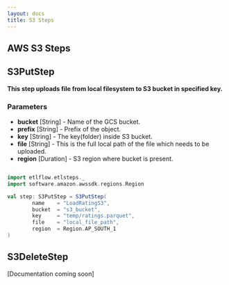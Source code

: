 ```yaml
---
layout: docs
title: S3 Steps
---
```


## AWS S3 Steps

## S3PutStep
**This step uploads file from local filesystem to S3 bucket in specified key.**
### Parameters
* **bucket** [String] - Name of the GCS bucket.
* **prefix** [String] - Prefix of the object. 
* **key** [String] - The key(folder) inside S3 bucket.
* **file** [String] - This is the full local path of the file which needs to be uploaded.
* **region** [Duration] - S3 region where bucket is present.

```scala mdoc

import etlflow.etlsteps._
import software.amazon.awssdk.regions.Region

val step: S3PutStep = S3PutStep(
        name    = "LoadRatingS3",
        bucket  = "s3_bucket",
        key     = "temp/ratings.parquet",
        file    = "local_file_path",
        region  = Region.AP_SOUTH_1
)    
```              
## S3DeleteStep
[Documentation coming soon]